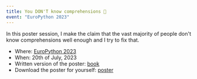 ```yaml
---
title: You DON'T know comprehensions 🤷
event: "EuroPython 2023"
---
```


In this poster session, I make the claim that the vast majority of people don't know comprehensions well enough and I try to fix that.

 - Where: [EuroPython 2023](http://ep2023.europython.eu/session/you-dont-know-comprehensions)
 - When: 20th of July, 2023
 - Written version of the poster: [book][book]
 - Download the poster for yourself: [poster][poster]


[book]: /comprehending-comprehensions
[poster]: /comprehending-comprehensions-poster
